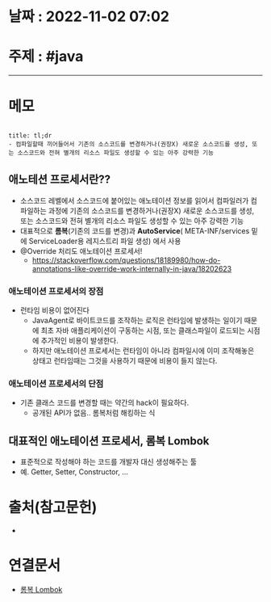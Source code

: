 # 날짜 : 2022-11-02 07:02

# 주제 : #java 
----
# 메모

```toc
```

```ad-note
title: tl;dr
- 컴파일할때 끼어들어서 기존의 소스코드를 변경하거나(권장X) 새로운 소스코드를 생성, 또는 소스코드와 전혀 별개의 리소스 파일도 생성할 수 있는 아주 강력한 기능
```

## 애노테션 프로세서란??
- 소스코드 레벨에서 소스코드에 붙어있는 애노테이션 정보를 읽어서 컴파일러가  컴파일하는 과정에 기존의 소스코드를 변경하거나(권장X) 새로운 소스코드를 생성, 또는 소스코드와 전혀 별개의 리소스 파일도 생성할 수 있는 아주 강력한 기능
- 대표적으로 **롬복**(기존의 코드를 변경)과 **AutoService**( META-INF/services 밑에 ServiceLoader용 레지스트리 파일 생성) 에서 사용
- @Override 처리도 애노테이션 프로세서!
	- https://stackoverflow.com/questions/18189980/how-do-annotations-like-override-work-internally-in-java/18202623

### 애노테이션 프로세서의 장점
- 런타임 비용이 없어진다
	- JavaAgent로 바이트코드를 조작하는 로직은 런타임에 발생하는 일이기 때문에 최초 자바 애플리케이션이 구동하는 시점, 또는 클래스파일이 로드되는 시점에 추가적인 비용이 발생한다.
	- 하지만 애노테이션 프로세서는 런타임이 아니라 컴파일시에 이미 조작해놓은 상태고 런타임때는 그것을 사용하기 때문에 비용이 들지 않는다.

### 애노테이션 프로세서의 단점
- 기존 클래스 코드를 변경할 때는 약간의 hack이 필요하다.
	- 공개된 API가 없음.. 롬복처럼 해킹하는 식


## 대표적인 애노테이션 프로세서, 롬복 Lombok
- 표준적으로 작성해야 하는 코드를 개발자 대신 생성해주는 툴
- 예. Getter, Setter, Constructor, ...




# 출처(참고문헌)
- 

# 연결문서
- [롬복 Lombok](롬복%20Lombok.md)
